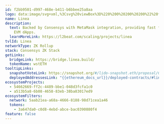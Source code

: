 ```yaml
---
id: f2bb9501-d997-468e-b411-b6bbee25a8aa
logo: data:image/svg+xml,%3Csvg%20viewBox%3D%220%200%20200%20200%22%20fill%3D%22none%22%20xmlns%3D%22http%3A%2F%2Fwww.w3.org%2F2000%2Fsvg%22%3E%0A%3Cg%20filter%3D%22url(%23filter0_f_16862_3102)%22%3E%0A%3Cpath%20d%3D%22M143.203%20137.173H62.5V55.7656H80.9673V121.406H143.203V137.173Z%22%20fill%3D%22%2384DCFB%22%2F%3E%0A%3Cpath%20d%3D%22M143.201%2071.5338C152.301%2071.5338%20159.672%2064.4773%20159.672%2055.7669C159.672%2047.0565%20152.301%2040%20143.201%2040C134.102%2040%20126.73%2047.0565%20126.73%2055.7669C126.73%2064.4773%20134.102%2071.5338%20143.201%2071.5338Z%22%20fill%3D%22%2384DCFB%22%2F%3E%0A%3C%2Fg%3E%0A%3Cpath%20d%3D%22M132.279%20144.997H51.5762V63.5898H70.0435V129.23H132.279V144.997Z%22%20fill%3D%22black%22%2F%3E%0A%3Cpath%20d%3D%22M132.277%2079.358C141.377%2079.358%20148.748%2072.3015%20148.748%2063.5911C148.748%2054.8807%20141.377%2047.8242%20132.277%2047.8242C123.178%2047.8242%20115.807%2054.8807%20115.807%2063.5911C115.807%2072.3015%20123.178%2079.358%20132.277%2079.358Z%22%20fill%3D%22black%22%2F%3E%0A%3Cdefs%3E%0A%3Cfilter%20id%3D%22filter0_f_16862_3102%22%20x%3D%2252.5%22%20y%3D%2230%22%20width%3D%22117.172%22%20height%3D%22117.172%22%20filterUnits%3D%22userSpaceOnUse%22%20color-interpolation-filters%3D%22sRGB%22%3E%0A%3CfeFlood%20flood-opacity%3D%220%22%20result%3D%22BackgroundImageFix%22%2F%3E%0A%3CfeBlend%20mode%3D%22normal%22%20in%3D%22SourceGraphic%22%20in2%3D%22BackgroundImageFix%22%20result%3D%22shape%22%2F%3E%0A%3CfeGaussianBlur%20stdDeviation%3D%225%22%20result%3D%22effect1_foregroundBlur_16862_3102%22%2F%3E%0A%3C%2Ffilter%3E%0A%3C%2Fdefs%3E%0A%3C%2Fsvg%3E%0A
name: Linea
description:
  text: Backed by Consensys with MetaMask integration, providing fast finality for
    EVM dApps.
  learnMoreLink: https://l2beat.com/scaling/projects/linea
tvlId: Linea
networkType: ZK Rollup
stack: Consensys ZK Stack
getLinks:
  bridgeLink: https://bridge.linea.build/
  tokenName: wstETH
tooltipLinks:
  snapshotVoteLink: https://snapshot.org/#/lido-snapshot.eth/proposal/0x9382624eeee68a175dd7d1438347dbad4899ba0d2bfcf7c3955f087cb9f5cfc4
  deployedAddressesLink: "{{ethereum_docs_url}}/deployed-contracts/#linea"
ecosystemProjects:
  - 54662669-ff2c-4489-bbe1-048d3fcfa1c0
  - a513b5a8-6b08-4658-83eb-38ba83017ed9
ecosystemFilters:
  network: 5aab21ea-a68a-4666-8188-98d71cea1a46
  tokens:
    - 3a647da0-c0d8-4ebd-abce-bac0390880f4
feature: false
---
```

